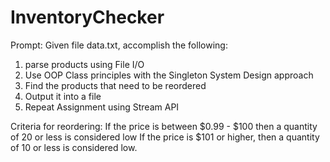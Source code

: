 # InventoryChecker
 
Prompt:
Given file data.txt, accomplish the following:

1. parse products using File I/O
2. Use OOP Class principles with the Singleton System Design approach
3. Find the products that need to be reordered
4. Output it into a file
5. Repeat Assignment using Stream API

Criteria for reordering:
If the price is between $0.99 - $100 then a quantity of 20 or less is considered low
If the price is $101 or higher, then a quantity of 10 or less is considered low.
